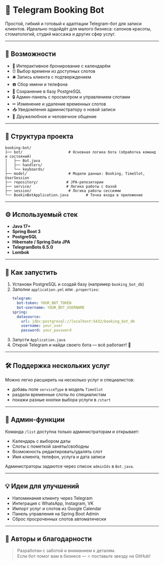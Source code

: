 # 🤖 Telegram Booking Bot

Простой, гибкий и готовый к адаптации Telegram-бот для записи клиентов. Идеально подойдёт для малого бизнеса: салонов красоты, стоматологий, студий массажа и других сфер услуг.

---

## 📌 Возможности

- 📅 Интерактивное бронирование с календарём  
- ⏰ Выбор времени из доступных слотов  
- 🛎 Запись клиента с подтверждением  
- ☎️ Сбор имени и телефона  
- 💾 Сохранение в базу PostgreSQL  
- 🔒 Админ-панель с просмотром и управлением слотами  
- ✏ Изменение и удаление временных слотов  
- 📥 Уведомления администратору о новой записи  
- 💬 Дружелюбное и человечное общение

---

## 🧠 Структура проекта

```
booking-bot/
├── bot/                     # Основная логика бота (обработка команд и состояний)
│   ├── Bot.java
│   ├── handlers/
│   └── keyboards/
├── model/                   # Модели данных: Booking, TimeSlot, UserSession
├── repository/             # JPA-репозитории
├── service/                # Логика работы с базой
├── session/                 # Логика работы сессиями
└── BookinBotApplication.java        # Точка входа в приложение
```

---

## ⚙️ Используемый стек

- **Java 17+**
- **Spring Boot 3**
- **PostgreSQL**
- **Hibernate / Spring Data JPA**
- **TelegramBots 6.5.0**
- **Lombok**

---

## 🚀 Как запустить

1. Установи PostgreSQL и создай базу (например `booking_bot_db`)
2. Заполни `application.yml` или `.properties`:
   ```yaml
   telegram:
     bot-token: YOUR_BOT_TOKEN
     bot-username: YOUR_BOT_USERNAME
   spring:
     datasource:
       url: jdbc:postgresql://localhost:5432/booking_bot_db
       username: your_user
       password: your_password
   ```
3. Запусти `Application.java`
4. Открой Telegram и найди своего бота — всё работает! 🙌

---

## 🛠 Поддержка нескольких услуг

Можно легко расширить на несколько услуг и специалистов:
- добавь поле `serviceType` в модель `TimeSlot`
- раздели временные слоты по специалистам
- покажи разные кнопки выбора услуги в `/start`

---

## 📌 Админ-функции

Команда `/list` доступна только администраторам и открывает:
- Календарь с выбором даты
- Слоты с пометкой заняты/свободны
- Возможность редактировать/удалять слот
- Имя клиента, телефон, услуга и дата записи

Администраторы задаются через список `adminIds` в `Bot.java`.

---

## 💡 Идеи для улучшений

- Напоминания клиенту через Telegram
- Интеграция с WhatsApp, Instagram, VK
- Импорт услуг и слотов из Google Calendar
- Панель управления на Spring Boot Admin
- Сброс просроченных слотов автоматически

---

## 🤝 Авторы и благодарности

> Разработан с заботой и вниманием к деталям.  
> Если бот помог вам в бизнесе — ⭐️ поставьте звезду на GitHub!

